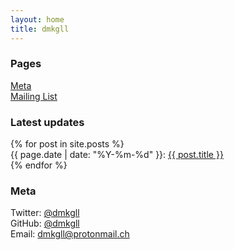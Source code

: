 ```yaml
---
layout: home
title: dmkgll
---
```


<style>ul {
    padding-inline-start: 0;
    list-style: none;
}</style>

### Pages

- [Meta](/)
- [Mailing List](/)

### Latest updates

<ul class="posts">
{% for post in site.posts %}
<li><span>{{ page.date | date: "%Y-%m-%d" }}:</span> <a href="{{ post.url }}" title="{{ post.title }}">{{ post.title }}</a></li>
 {% endfor %}</ul>
 
### Meta
 
 - Twitter: [@dmkgll](https://twitter.com/dmkgll)
 - GitHub: [@dmkgll](https://github.com/dmkgll)
 - Email: [dmkgll@protonmail.ch](/)
